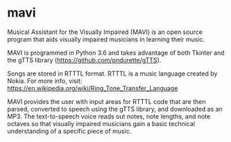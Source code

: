 # mavi

Musical Assistant for the Visually Impaired (MAVI) is an open source program that aids visually impaired musicians in learning their music.

MAVI is programmed in Python 3.6 and takes advantage of both Tkinter and the gTTS library (https://github.com/pndurette/gTTS). 

Songs are stored in RTTTL format. RTTTL is a music language created by Nokia. For more info, visit: https://en.wikipedia.org/wiki/Ring_Tone_Transfer_Language

MAVI provides the user with input areas for RTTTL code that are then parsed, converted to speech using the gTTS library, and downloaded as an MP3. The text-to-speech voice reads out notes, note lengths, and note octaves so that visually impaired musicians gain a basic technical understanding of a specific piece of music.
